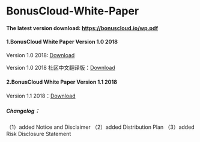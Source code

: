 # BonusCloud-White-Paper

#### The latest version download: https://bonuscloud.io/wp.pdf
 
 
#### 1.BonusCloud White Paper Version 1.0 2018

Version 1.0 2018: [Download](https://github.com/BonusCloud/BonusCloud-White-Paper/blob/master/BonusCloud%20White%20Paper%202018%20Version%201.0.pdf)

Version 1.0 2018 社区中文翻译版：[Download](https://github.com/BonusCloud/BonusCloud-White-Paper/blob/master/BonusCloud%20%E7%99%BD%E7%9A%AE%E4%B9%A6%20v1.0.pdf)
 
 
#### 2.BonusCloud White Paper Version 1.1 2018

Version 1.1 2018：[Download](https://github.com/BonusCloud/BonusCloud-White-Paper/blob/master/BonusCloud%20White%20Paper%202018%20Version%201.1%20.pdf)

##### Changelog：
（1）added Notice and Disclaimer
（2）added Distribution Plan
（3）added Risk Disclosure Statement

